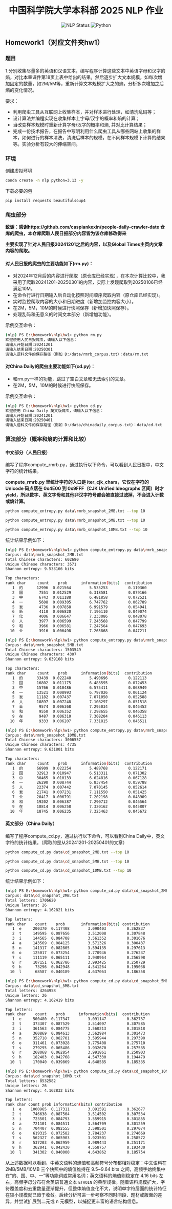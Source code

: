 [//]: # (<br />)
<p align="center">
  <h1 align="center">中国科学院大学本科部 2025 NLP 作业</h1>
  <p align="center">
    <img src="https://img.shields.io/badge/NLP-Homework-blue?style=flat&logo=github" alt="NLP Status">
    <img src="https://img.shields.io/badge/Python-NLP%20%7C%20Crawler-green" alt="Python">
  </p>
</p>

## Homework1（对应文件夹hw1）
### 题目
1.分别收集尽量多的英语和汉语文本，编写程序计算这些文本中英语字母和汉字的熵，对比本章课件第18页上表中给出的结果。然后逐步扩大文本规模，如每次增加固定的数量，如2M/5M等，重新计算文本规模扩大之的熵，分析多次增加之后熵的变化情况。

要求：

- 利用爬虫工具从互联网上收集样本，并对样本进行处理，如清洗乱码等；
- 设计算法并编程实现在收集样本上字母/汉字的概率和熵的计算；
- 当改变样本规模时重新计算字母/汉字的概率和熵, 并对比计算结果；
- 完成一份技术报告，在报告中写明利用什么爬虫工具从哪些网站上收集的样本，如何进行的样本清洗，清洗后样本的规模，在不同样本规模下计算的结果等。实验分析有较大的伸缩空间。

### 环境
创建虚拟环境
```bash
conda create -n nlp python=3.13 -y
```
下载必要的包
```bash
pip install requests beautifulsoup4
```


### 爬虫部分
**致谢：感谢https://github.com/caspiankexin/people-daily-crawler-date 仓库的爬虫，本仓库爬取人民日报部分内容皆为该仓库修改得来**

**主要实现了针对人民日报20241201之后的内容，以及Global Times主页内文章内容的爬取。**

#### 对人民日报的爬虫的主要功能如下(rm.py)：

- 对2024年12月后的内容进行爬取（原仓库已经实现），在本次计算比较中，我采用了爬取20241201-20250301的内容，实际上发现爬取到20250106已经满足10M。
- 在命令行进行日期输入后自动化按照时间顺序爬取内容（原仓库已经实现）。
- 实时监控爬取内容的大小和日期进度（新增加监控内容大小）。
- 在2M，5M，10M的时候进行快照保存（新增加快照保存）。
- 处理乱码和无意义的时间文本部分（新增加功能）。

示例交互命令：
```bash
(nlp) PS E:\homework\nlp\hw1> python rm.py
欢迎使用人民日报爬虫，请输入以下信息：
请输入开始日期:20241201
请输入结束日期:20250301
请输入语料文件的保存路径（例如 D:/data/rmrb_corpus.txt）：data/rm.txt
```



#### 对China Daily的爬虫主要功能如下(cd.py)：

- 和rm.py一样的功能，跳过了空白文章和无法索引的文章。
- 在2M，5M，10M的时候进行快照保存。

示例交互命令：
```bash
(nlp) PS E:\homework\nlp\hw1> python cd.py    
欢迎使用 China Daily 英文版爬虫，请输入以下信息：
请输入开始日期:20241201
请输入结束日期:20250401
请输入语料文件的保存路径（例如 D:/data/chinadaily_corpus.txt）：data/cd.txt
```


### 算法部分（概率和熵的计算和比较）

#### 中文部分（人民日报）
编写了程序compute_rmrb.py，通过执行以下命令，可以看到人民日报中，中文字符的统计结果。

**compute_rmrb.py 里统计字符的入口是 iter_cjk_chars，它仅在字符的 Unicode 码点落在 0x4E00 到 0x9FFF（CJK Unified Ideographs 区间）时才 yield，所以数字、英文字母和其他非汉字符号都会被直接过滤掉，不会进入计数或熵计算。**

```bash
python compute_entropy.py data\rmrb_snapshot_2MB.txt --top 10
```
```bash
python compute_entropy.py data\rmrb_snapshot_5MB.txt --top 10
```
```bash
python compute_entropy.py data\rmrb_snapshot_10MB.txt --top 10
```
统计结果示例如下：

```bash
(nlp) PS E:\homework\nlp\hw1> python compute_entropy.py data\rmrb_snapshot_2MB.txt --top 10
Corpus: data\rmrb_snapshot_2MB.txt
Total Chinese characters: 602680
Unique Chinese characters: 3571
Shannon entropy: 9.533166 bits

Top characters:
rank char     count    prob      information(bits)  contribution
   1  的      12996  0.021564        5.535253         0.119360
   2  国       7551  0.012529        6.318581         0.079166
   3  中       6743  0.011188        6.481858         0.072521
   4  一       5608  0.009305        6.747762         0.062789
   5  发       4736  0.007858        6.991579         0.054941
   6  新       4110  0.006820        7.196110         0.049074
   7  化       4006  0.006647        7.233086         0.048078
   8  人       3977  0.006599        7.243568         0.047799
   9  和       3966  0.006581        7.247564         0.047693
  10  业       3916  0.006498        7.265868         0.047211
```

```bash
(nlp) PS E:\homework\nlp\hw1> python compute_entropy.py data\rmrb_snapshot_5MB.txt --top 10
Corpus: data\rmrb_snapshot_5MB.txt
Total Chinese characters: 1503549
Unique Chinese characters: 4307
Shannon entropy: 9.639168 bits

Top characters:
rank char     count    prob      information(bits)  contribution
   1  的      33439  0.022240        5.490696         0.122113
   2  国      16802  0.011175        6.483595         0.072453
   3  中      15766  0.010486        6.575411         0.068949
   4  一      13521  0.008993        6.797026         0.061124
   5  发      11182  0.007437        7.071050         0.052588
   6  人      10897  0.007248        7.108297         0.051518
   7  业       9574  0.006368        7.295034         0.046452
   8  和       9550  0.006352        7.298655         0.046358
   9  在       9487  0.006310        7.308204         0.046113
  10  年       9333  0.006207        7.331815         0.045511
```

```bash
(nlp) PS E:\homework\nlp\hw1> python compute_entropy.py data\rmrb_snapshot_10MB.txt --top 10
Corpus: data\rmrb_snapshot_10MB.txt
Total Chinese characters: 3006557
Unique Chinese characters: 4735
Shannon entropy: 9.631801 bits

Top characters:
rank char     count    prob      information(bits)  contribution
   1  的      66909  0.022254        5.489768         0.122171
   2  国      32913  0.010947        6.513311         0.071302
   3  中      30465  0.010133        6.624816         0.067128
   4  一      26290  0.008744        6.837454         0.059788
   5  人      22374  0.007442        7.070145         0.052614
   6  发      21741  0.007231        7.111550         0.051425
   7  业      20417  0.006791        7.202198         0.048909
   8  和      19202  0.006387        7.290712         0.046564
   9  在      18814  0.006258        7.320162         0.045807
  10  年      18745  0.006235        7.325463         0.045672
```




#### 英文部分（China Daily）
编写了程序compute_cd.py，通过执行以下命令，可以看到China Daily中，英文字符的统计结果。（爬取的是从20241201-20250401的文章）
```bash
python compute_cd.py data\cd_snapshot_2MB.txt --top 10
```
```bash
python compute_cd.py data\cd_snapshot_5MB.txt --top 10
```
```bash
python compute_cd.py data\cd_snapshot_10MB.txt --top 10
```



统计结果示例如下：

```bash
(nlp) PS E:\homework\nlp\hw1> python compute_cd.py data\cd_snapshot_2MB.txt --top 10
Corpus: data\cd_snapshot_2MB.txt
Total letters: 1706620
Unique letters: 26
Shannon entropy: 4.162821 bits

Top letters:
rank char    count    prob       information(bits) contribution
   1  e     200370  0.117408        3.090403         0.362837
   2  t     149595  0.087656        3.512008         0.307848
   3  i     144565  0.084708        3.561352         0.301676
   4  a     143569  0.084125        3.571326         0.300437
   5  n     141317  0.082805        3.594135         0.297613
   6  o     125017  0.073254        3.770946         0.276237
   7  s     111119  0.065111        3.940964         0.256598
   8  r     107151  0.062786        3.993425         0.250729
   9  h      73296  0.042948        4.541264         0.195038
  10  l      68587  0.040189        4.637063         0.186358
```

```bash
(nlp) PS E:\homework\nlp\hw1> python compute_cd.py data\cd_snapshot_5MB.txt --top 10
Corpus: data\cd_snapshot_5MB.txt
Total letters: 4264958
Unique letters: 26
Shannon entropy: 4.162419 bits

Top letters:
rank char    count    prob      information(bits)  contribution
   1  e     500480  0.117347        3.091147         0.362737
   2  t     373307  0.087529        3.514097         0.307585
   3  i     361563  0.084775        3.560213         0.301818
   4  a     360869  0.084613        3.562984         0.301473
   5  n     352718  0.082701        3.595944         0.297390
   6  o     311461  0.073028        3.775408         0.275710
   7  s     279295  0.065486        3.932670         0.257535
   8  r     268068  0.062854        3.991861         0.250903
   9  h     182403  0.042768        4.547330         0.194479
  10  l     170040  0.039869        4.648585         0.185335
```

```bash
(nlp) PS E:\homework\nlp\hw1> python compute_cd.py data\cd_snapshot_10MB.txt --top 10
Corpus: data\cd_snapshot_10MB.txt
Total letters: 8532582
Unique letters: 26
Shannon entropy: 4.162832 bits

Top letters:
rank char count prob information(bits) contribution
   1  e    1000965  0.117311        3.091591         0.362677
   2  t     746638  0.087504        3.514502         0.307534
   3  i     723501  0.084793        3.559915         0.301855
   4  a     721101  0.084511        3.564709         0.301259
   5  n     704407  0.082555        3.598501         0.297074
   6  o     619315  0.072582        3.784237         0.274669
   7  s     562327  0.065903        3.923501         0.258572
   8  r     537203  0.062959        3.989443         0.251171
   9  h     362041  0.042430        4.558757         0.193430
  10  l     341302  0.040000        4.643862         0.185754
```

从上述数据可以看到，中英文语料的熵值和高频符号分布都相对稳定：中文语料在 2MB/5MB/10MB 三个快照中的熵值维持在 9.5~9.64 bits 之间，高频字始终集中在“的、国、中、一”等功能词或常用名词；英文语料的熵值则稳定在 4.16 bits 左右，高频字母分布符合英语普通文本 `ETAOIN` 的典型规律。随着语料规模扩大，字符覆盖度和去重数量逐渐提升，但整体熵值变化不大，说明单字符层面的统计特征在较小规模就已趋于收敛。后续分析可进一步考察不同时间段、题材或版面的差异，并尝试扩展到二元或 n 元模型，以捕捉更丰富的语言结构信息。


